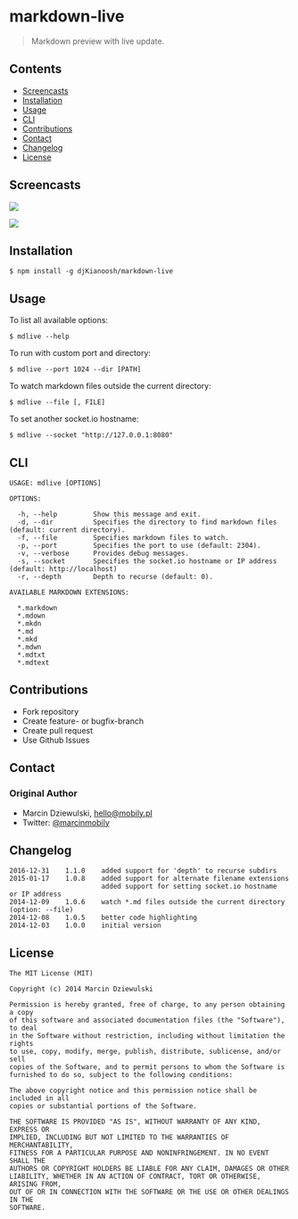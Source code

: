 # markdown-live

> Markdown preview with live update.

## Contents

* [Screencasts](#screencasts)
* [Installation](#installation)
* [Usage](#usage)
* [CLI](#cli)
* [Contributions](#contributions)
* [Contact](#contact)
* [Changelog](#changelog)
* [License](#license)

## Screencasts

![](https://raw.githubusercontent.com/djKianoosh/markdown-live/master/screencasts/gif1.gif)

![](https://raw.githubusercontent.com/djKianoosh/markdown-live/master/screencasts/gif2.gif)

## Installation

```shell
$ npm install -g djKianoosh/markdown-live
```

## Usage

To list all available options:

```shell
$ mdlive --help
```

To run with custom port and directory:

```shell
$ mdlive --port 1024 --dir [PATH]
```

To watch markdown files outside the current directory:

```shell
$ mdlive --file [, FILE]
```

To set another socket.io hostname:

```shell
$ mdlive --socket "http://127.0.0.1:8080"
```

## CLI

```shell
USAGE: mdlive [OPTIONS]

OPTIONS:

  -h, --help         Show this message and exit.
  -d, --dir          Specifies the directory to find markdown files (default: current directory).
  -f, --file         Specifies markdown files to watch.
  -p, --port         Specifies the port to use (default: 2304).
  -v, --verbose      Provides debug messages.
  -s, --socket       Specifies the socket.io hostname or IP address (default: http://localhost)
  -r, --depth        Depth to recurse (default: 0).
```

```shell
AVAILABLE MARKDOWN EXTENSIONS:
  
  *.markdown
  *.mdown
  *.mkdn
  *.md
  *.mkd
  *.mdwn
  *.mdtxt
  *.mdtext
```

## Contributions

 - Fork repository
 - Create feature- or bugfix-branch
 - Create pull request
 - Use Github Issues

## Contact

### Original Author

 - Marcin Dziewulski, <hello@mobily.pl>
 - Twitter: [@marcinmobily](https://twitter.com/marcinmobily)

## Changelog

```
2016-12-31    1.1.0    added support for 'depth' to recurse subdirs
2015-01-17    1.0.8    added support for alternate filename extensions
                       added support for setting socket.io hostname  or IP address
2014-12-09    1.0.6    watch *.md files outside the current directory (option: --file)
2014-12-08    1.0.5    better code highlighting
2014-12-03    1.0.0    initial version
```

## License

	The MIT License (MIT)

	Copyright (c) 2014 Marcin Dziewulski

	Permission is hereby granted, free of charge, to any person obtaining a copy
	of this software and associated documentation files (the "Software"), to deal
	in the Software without restriction, including without limitation the rights
	to use, copy, modify, merge, publish, distribute, sublicense, and/or sell
	copies of the Software, and to permit persons to whom the Software is
	furnished to do so, subject to the following conditions:

	The above copyright notice and this permission notice shall be included in all
	copies or substantial portions of the Software.

	THE SOFTWARE IS PROVIDED "AS IS", WITHOUT WARRANTY OF ANY KIND, EXPRESS OR
	IMPLIED, INCLUDING BUT NOT LIMITED TO THE WARRANTIES OF MERCHANTABILITY,
	FITNESS FOR A PARTICULAR PURPOSE AND NONINFRINGEMENT. IN NO EVENT SHALL THE
	AUTHORS OR COPYRIGHT HOLDERS BE LIABLE FOR ANY CLAIM, DAMAGES OR OTHER
	LIABILITY, WHETHER IN AN ACTION OF CONTRACT, TORT OR OTHERWISE, ARISING FROM,
	OUT OF OR IN CONNECTION WITH THE SOFTWARE OR THE USE OR OTHER DEALINGS IN THE
	SOFTWARE.

